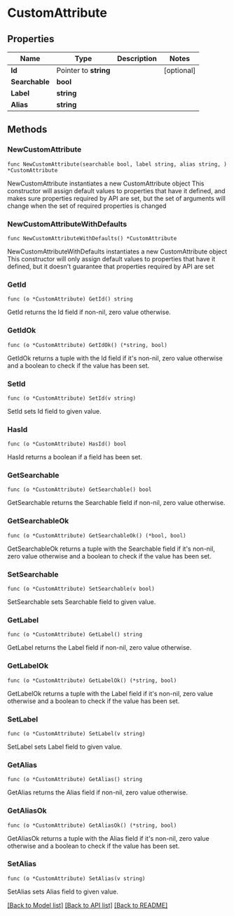 # CustomAttribute

## Properties

Name | Type | Description | Notes
------------ | ------------- | ------------- | -------------
**Id** | Pointer to **string** |  | [optional] 
**Searchable** | **bool** |  | 
**Label** | **string** |  | 
**Alias** | **string** |  | 

## Methods

### NewCustomAttribute

`func NewCustomAttribute(searchable bool, label string, alias string, ) *CustomAttribute`

NewCustomAttribute instantiates a new CustomAttribute object
This constructor will assign default values to properties that have it defined,
and makes sure properties required by API are set, but the set of arguments
will change when the set of required properties is changed

### NewCustomAttributeWithDefaults

`func NewCustomAttributeWithDefaults() *CustomAttribute`

NewCustomAttributeWithDefaults instantiates a new CustomAttribute object
This constructor will only assign default values to properties that have it defined,
but it doesn't guarantee that properties required by API are set

### GetId

`func (o *CustomAttribute) GetId() string`

GetId returns the Id field if non-nil, zero value otherwise.

### GetIdOk

`func (o *CustomAttribute) GetIdOk() (*string, bool)`

GetIdOk returns a tuple with the Id field if it's non-nil, zero value otherwise
and a boolean to check if the value has been set.

### SetId

`func (o *CustomAttribute) SetId(v string)`

SetId sets Id field to given value.

### HasId

`func (o *CustomAttribute) HasId() bool`

HasId returns a boolean if a field has been set.

### GetSearchable

`func (o *CustomAttribute) GetSearchable() bool`

GetSearchable returns the Searchable field if non-nil, zero value otherwise.

### GetSearchableOk

`func (o *CustomAttribute) GetSearchableOk() (*bool, bool)`

GetSearchableOk returns a tuple with the Searchable field if it's non-nil, zero value otherwise
and a boolean to check if the value has been set.

### SetSearchable

`func (o *CustomAttribute) SetSearchable(v bool)`

SetSearchable sets Searchable field to given value.


### GetLabel

`func (o *CustomAttribute) GetLabel() string`

GetLabel returns the Label field if non-nil, zero value otherwise.

### GetLabelOk

`func (o *CustomAttribute) GetLabelOk() (*string, bool)`

GetLabelOk returns a tuple with the Label field if it's non-nil, zero value otherwise
and a boolean to check if the value has been set.

### SetLabel

`func (o *CustomAttribute) SetLabel(v string)`

SetLabel sets Label field to given value.


### GetAlias

`func (o *CustomAttribute) GetAlias() string`

GetAlias returns the Alias field if non-nil, zero value otherwise.

### GetAliasOk

`func (o *CustomAttribute) GetAliasOk() (*string, bool)`

GetAliasOk returns a tuple with the Alias field if it's non-nil, zero value otherwise
and a boolean to check if the value has been set.

### SetAlias

`func (o *CustomAttribute) SetAlias(v string)`

SetAlias sets Alias field to given value.



[[Back to Model list]](../README.md#documentation-for-models) [[Back to API list]](../README.md#documentation-for-api-endpoints) [[Back to README]](../README.md)


